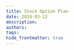 ```yaml
---
title: Stock Option Plan
date: 2024-03-12
description: 
authors: 
tags: 
hide_frontmatter: true
---
```


